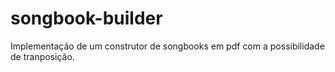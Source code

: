 # songbook-builder
Implementação de um construtor de songbooks em pdf com a possibilidade de tranposição.
